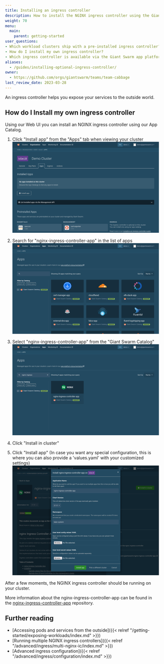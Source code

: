```yaml
---
title: Installing an ingress controller
description: How to install the NGINX ingress controller using the Giant Swarm web user interface.
weight: 70
menu:
  main:
    parent: getting-started
user_questions:
- Which workload clusters ship with a pre-installed ingress controller?
- How do I install my own ingress controller?
- Which ingress controller is available via the Giant Swarm app platform?
aliases:
  - /guides/installing-optional-ingress-controller/
owner:
  - https://github.com/orgs/giantswarm/teams/team-cabbage
last_review_date: 2023-03-28
---
```


An ingress controller helps you expose your services to the outside world.

## How do I Install my own ingress controller

Using our Web UI you can install an NGINX ingress controller using our App Catalog.

1. Click "Install app" from the "Apps" tab when viewing your cluster
  ![Cluster detail screen showing install app button](cluster-detail.png)

2. Search for "nginx-ingress-controller-app" in the list of apps
  ![List of app catalogs including the Giant Swarm Catalog](app-list.png)

3. Select "nginx-ingress-controller-app" from the "Giant Swarm Catalog"
  ![List of apps in the Giant Swarm Catalog](app-search-result.png)

4. Click "Install in cluster"

5. Click "Install app" (In case you want any special configuration, this is where you can also provide a 'values.yaml' with your customized settings)
  ![App installation modal](install-app-modal.png)

After a few moments, the NGINX ingress controller should be running on your cluster.

More information about the nginx-ingress-controller-app can be found in the [nginx-ingress-controller-app](https://github.com/giantswarm/nginx-ingress-controller-app) repository.

## Further reading

- [Accessing pods and services from the outside]({{< relref "/getting-started/exposing-workloads/index.md" >}})
- [Running multiple NGINX ingress controllers]({{< relref "/advanced/ingress/multi-nginx-ic/index.md" >}})
- [Advanced ingress configuration]({{< relref "/advanced/ingress/configuration/index.md" >}})
